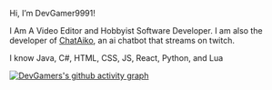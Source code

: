 Hi, I’m DevGamer9991!

I Am A Video Editor and Hobbyist Software Developer. I am also the developer of [ChatAiko](https://twitch.tv/devgamer9991), an ai chatbot that streams on twitch.

I know Java, C#, HTML, CSS, JS, React, Python, and Lua


[![DevGamers's github activity graph](https://github-readme-activity-graph.cyclic.app/graph?username=DevGamer9991&theme=react)](https://github.com/DevGamer9991)


